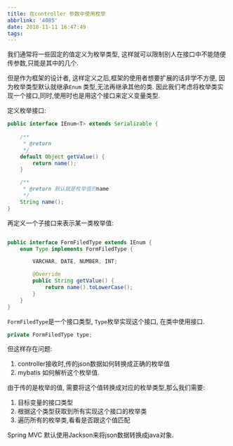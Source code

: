 ```yaml
---
title: 在controller 参数中使用枚举
abbrlink: '4085'
date: 2018-11-11 16:47:49
tags:
---
```


我们通常将一些固定的值定义为枚举类型, 这样就可以限制别人在接口中不能随便传参数,只能是其中的几个.

但是作为框架的设计者, 这样定义之后,框架的使用者想要扩展的话非学不方便, 因为枚举类型默认就继承`Enum` 类型,无法再继承其他的类. 因此我们考虑将枚举类实现一个接口,同时,使用时也是用这个接口来定义变量类型.


定义枚举接口:

```java
public interface IEnum<T> extends Serializable {
    
    /**
     * @return 
     */
    default Object getValue() {
        return name();
    }

    /**
     * @return 默认就是枚举值的name
     */
    String name();
}
```

再定义一个子接口来表示某一类枚举值:

```java

public interface FormFiledType extends IEnum {
    enum Type implements FormFiledType {

        VARCHAR, DATE, NUMBER, INT;

        @Override
        public String getValue() {
            return name().toLowerCase();
        }
    }
}
```

`FormFiledType`是一个接口类型, `Type`枚举实现这个接口, 在类中使用接口.

```java
private FormFiledType type;
```

但这样存在问题:

1. controller接收时,传的json数据如何转换成正确的枚举值
2. mybatis 如何解析这个枚举值.

由于传的是枚举的值, 需要将这个值转换成对应的枚举类型,那么我们需要:

1. 目标变量的接口类型
2. 根据这个类型获取到所有实现这个接口的枚举类
3. 遍历所有的枚举类,看看是否跟这个值匹配

Spring MVC 默认使用Jackson来将json数据转换成java对象. 